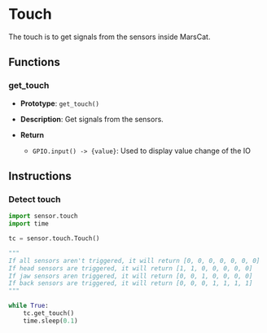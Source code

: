<!--
Copyright (c) 2019 Elephant Robotics, Inc. All rights reserved.

Using this MarsAI source code is subject to the terms and conditions of Apache 2.0 License. Check LICENSE for more information
-->

# Touch

The touch is to get signals from the sensors inside MarsCat.

## Functions

### get_touch

- **Prototype**: `get_touch()`

- **Description**: Get signals from the sensors.

- **Return**
  - `GPIO.input() -> {value}`: Used to display value change of the IO


## Instructions

### Detect touch

```python
import sensor.touch
import time

tc = sensor.touch.Touch()

"""
If all sensors aren't triggered, it will return [0, 0, 0, 0, 0, 0, 0] 
If head sensors are triggered, it will return [1, 1, 0, 0, 0, 0, 0] 
If jaw sensors aren triggered, it will return [0, 0, 1, 0, 0, 0, 0] 
If back sensors are triggered, it will return [0, 0, 0, 1, 1, 1, 1] 
"""

while True:
    tc.get_touch()
    time.sleep(0.1)
```
